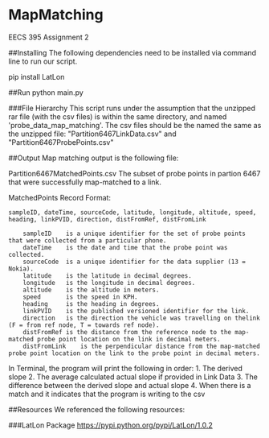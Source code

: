 # MapMatching
EECS 395 Assignment 2

##Installing
The following dependencies need to be installed via command line to run our script.

pip install LatLon

##Run 
python main.py

###File Hierarchy
This script runs under the assumption that the unzipped rar file (with the csv files) is within the same directory, and named 'probe_data_map_matching'. The csv files should be the named the same as the unzipped file: "Partition6467LinkData.csv" and "Partition6467ProbePoints.csv"

##Output
Map matching output is the following file:

Partition6467MatchedPoints.csv	 The subset of probe points in partion 6467 that were successfully map-matched to a link.

MatchedPoints Record Format:

	sampleID, dateTime, sourceCode, latitude, longitude, altitude, speed, heading, linkPVID, direction, distFromRef, distFromLink

		sampleID	is a unique identifier for the set of probe points that were collected from a particular phone.
		dateTime	is the date and time that the probe point was collected.
		sourceCode	is a unique identifier for the data supplier (13 = Nokia).
		latitude	is the latitude in decimal degrees.
		longitude	is the longitude in decimal degrees.
		altitude	is the altitude in meters.
		speed		is the speed in KPH.
		heading		is the heading in degrees.
		linkPVID	is the published versioned identifier for the link.
		direction	is the direction the vehicle was travelling on thelink (F = from ref node, T = towards ref node).
		distFromRef	is the distance from the reference node to the map-matched probe point location on the link in decimal meters.
		distFromLink	is the perpendicular distance from the map-matched probe point location on the link to the probe point in decimal meters.

In Terminal, the program will print the following in order:
	1. The derived slope
	2. The average calculated actual slope if provided in Link Data
	3. The difference between the derived slope and actual slope
	4. When there is a match and it indicates that the program is writing to the csv

##Resources
We referenced the following resources:

###LatLon Package
https://pypi.python.org/pypi/LatLon/1.0.2

